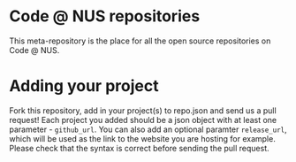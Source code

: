 # Code @ NUS repositories

This meta-repository is the place for all the open source repositories on Code @
NUS.

# Adding your project

Fork this repository, add in your project(s) to repo.json and send us a pull
request! Each project you added should be a json object with at least one
parameter - `github_url`. You can also add an optional paramter `release_url`,
which will be used as the link to the website you are hosting for example.
Please check that the syntax is correct before sending the pull request.
